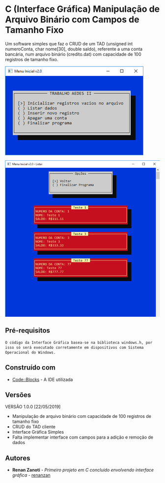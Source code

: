 # C (Interface Gráfica) Manipulação de Arquivo Binário com Campos de Tamanho Fixo
Um software simples que faz o CRUD de um TAD (unsigned int numeroConta, char nome[30], double saldo), referente a uma conta bancária, num arquivo binário (credito.dat) com capacidade de 100 registros de tamanho fixo.

![](preview/image1.png)

![](preview/image2.png)

## Pré-requisitos
```
O código da Interface Gráfica basea-se na biblioteca windows.h, por isso só será executado corretamente em dispositivos com Sistema Operacional do Windows.
```

## Construído com
* [Code::Blocks](http://www.codeblocks.org/) - A IDE utilizada

## Versões
VERSÃO 1.0.0 [22/05/2019]
* Manipulação de arquivo binário com capacidade de 100 registros de tamanho fixo
* CRUD do TAD cliente
* Interface Gráfica Simples
* Falta implementar interface com campos para a adição e remoção de dados

## Autores
* **Renan Zanoti** - *Primeiro projeto em C concluido envolvendo interface gráfica* - [renanzan](https://github.com/renanzan)
